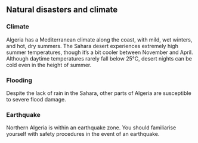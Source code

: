 ## Natural disasters and climate

### **Climate**

Algeria has a Mediterranean climate along the coast, with mild, wet winters, and hot, dry summers. The Sahara desert experiences extremely high summer temperatures, though it’s a bit cooler between November and April. Although daytime temperatures rarely fall below 25°C, desert nights can be cold even in the height of summer.

### **Flooding**

Despite the lack of rain in the Sahara, other parts of Algeria are susceptible to severe flood damage.

### **Earthquake**

Northern Algeria is within an earthquake zone. You should familiarise yourself with safety procedures in the event of an earthquake.